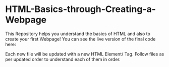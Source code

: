 # HTML-Basics-through-Creating-a-Webpage
This Repository helps you understand the basics of HTML and also to create your first Webpage!
You can see the live version of the final code here: 

Each new file will be updated with a new HTML Element/ Tag. Follow files as per updated order to understand each of them in order.

